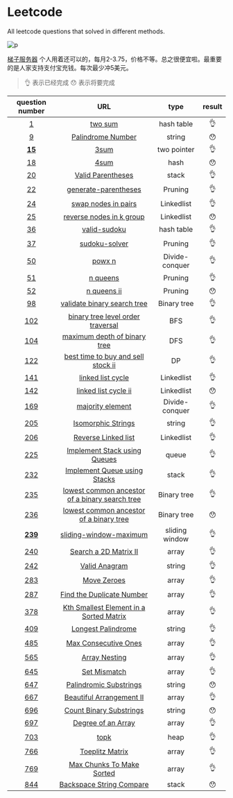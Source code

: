 # Leetcode
All leetcode questions that solved in different methods.

![p](https://raw.githubusercontent.com/basicExploration/Demos/master/donate.png)

[梯子服务器](https://app.cloudcone.com/?ref=2525) 个人用着还可以的，每月2-3.75，价格不等。总之很便宜啦。最重要的是人家支持支付宝充钱。每次最少冲5美元。

> 👌 表示已经完成 😯 表示将要完成

|question number|URL|type|result|
|:---:|:---:|:---:|:---:|
|[1](./1.md)|[two sum](https://leetcode-cn.com/problems/two-sum/)|hash table|👌|
|[9](./9.md)|[Palindrome Number](https://leetcode-cn.com/problems/palindrome-number/description/)|string|😯|
|[**15**](./15.md)|[3sum](https://leetcode-cn.com/problems/3sum/)|two pointer|👌|
|[18](./18.md)|[4sum](https://leetcode-cn.com/problems/4sum/)|hash|😯|
|[20](./20.md)|[Valid Parentheses](https://leetcode-cn.com/problems/valid-parentheses/)|stack|👌|
|[22](./22.md)|[generate-parentheses](https://leetcode-cn.com/problems/generate-parentheses/)|Pruning|👌|
|[24](./24.md)|[swap nodes in pairs](https://leetcode-cn.com/problems/swap-nodes-in-pairs/)|Linkedlist|👌|
|[25](./25.md)|[reverse nodes in k group](https://leetcode-cn.com/problems/reverse-nodes-in-k-group/)|Linkedlist|😯|
|[36](./36.md)|[valid-sudoku](https://leetcode-cn.com/problems/valid-sudoku/)|hash table|👌|
|[37](./37.md)|[sudoku-solver](https://leetcode-cn.com/problems/sudoku-solver/)|Pruning|👌|
|[50](./50.md)|[powx n](https://leetcode-cn.com/problems/powx-n/)|Divide-conquer|👌|
|[51](./51.md)|[n queens](https://leetcode-cn.com/problems/n-queens/)|Pruning|👌|
|[52](./52.md)|[n queens ii](https://leetcode-cn.com/problems/n-queens-ii/)|Pruning|😯|
|[98](./98.md)|[validate binary search tree](https://leetcode-cn.com/problems/validate-binary-search-tree/)|Binary tree|👌|
|[102](./102.md)|[binary tree level order traversal](https://leetcode-cn.com/problems/binary-tree-level-order-traversal/)|BFS|👌|
|[104](./104)|[maximum depth of binary tree](https://leetcode-cn.com/problems/maximum-depth-of-binary-tree/submissions/)|DFS|👌|
|[122](./122.md)|[best time to buy and sell stock ii](https://leetcode-cn.com/problems/best-time-to-buy-and-sell-stock-ii/)|DP|👌|
|[141](./141.md)|[linked list cycle](https://leetcode-cn.com/problems/linked-list-cycle/)|Linkedlist|👌|
|[142](./142.md)|[linked list cycle ii](https://leetcode-cn.com/problems/linked-list-cycle-ii/)|Linkedlist|😯|
|[169](./169.md)|[majority element](https://leetcode-cn.com/problems/majority-element/)|Divide-conquer|👌|
|[205](./205.md)|[Isomorphic Strings](https://leetcode-cn.com/problems/isomorphic-strings/description/)|string|👌|
|[206](./206.md)|[Reverse Linked list](https://leetcode-cn.com/problems/reverse-linked-list/)|Linkedlist|👌|
|[225](./225.md)|[Implement Stack using Queues](https://leetcode-cn.com/problems/implement-stack-using-queues/)|queue|👌|
|[232](./232.md)|[Implement Queue using Stacks](https://leetcode-cn.com/problems/implement-queue-using-stacks/)|stack|👌|
|[235](./235.md)|[lowest common ancestor of a binary search tree](https://leetcode-cn.com/problems/lowest-common-ancestor-of-a-binary-search-tree/)|Binary tree|👌|
|[236](./236.md)|[lowest common ancestor of a binary tree](https://leetcode-cn.com/problems/lowest-common-ancestor-of-a-binary-tree/)|Binary tree|😯|
|[**239**](./239.md)|[sliding-window-maximum](https://leetcode-cn.com/problems/sliding-window-maximum/)|sliding window|👌|
|[240](./240.md)|[Search a 2D Matrix II](https://leetcode-cn.com/problems/search-a-2d-matrix-ii/description/)|array|👌|
|[242](./242.md)|[Valid Anagram](https://leetcode-cn.com/problems/valid-anagram/description/)|string|👌|
|[283](./283.md)|[Move Zeroes](https://leetcode-cn.com/problems/move-zeroes/description/)|array|👌|
|[287](./287.md)|[Find the Duplicate Number](https://leetcode-cn.com/problems/find-the-duplicate-number/description/)|array|👌|
|[378](./378.md)|[Kth Smallest Element in a Sorted Matrix](https://leetcode-cn.com/problems/kth-smallest-element-in-a-sorted-matrix/description/)|array|👌|
|[409](./409.md)|[Longest Palindrome](https://leetcode-cn.com/problems/longest-palindrome/description/)|string|👌|
|[485](./485.md)|[Max Consecutive Ones](https://leetcode-cn.com/problems/max-consecutive-ones/description/)|array|👌|
|[565](./565.md)|[Array Nesting](https://leetcode-cn.com/problems/array-nesting/description/)|array|👌|
|[645](./645.md)|[Set Mismatch](https://leetcode-cn.com/problems/set-mismatch/description/)|array|👌|
|[647](./647.md)|[Palindromic Substrings](https://leetcode-cn.com/problems/palindromic-substrings/description/)|string|😯|
|[667](./667.md)|[Beautiful Arrangement II](https://leetcode-cn.com/problems/beautiful-arrangement-ii/description/)|array|👌|
|[696](./696.md)|[Count Binary Substrings](https://leetcode-cn.com/problems/count-binary-substrings/description/)|string|😯|
|[697](./697.md)|[Degree of an Array](https://leetcode-cn.com/problems/degree-of-an-array/description/)|array|👌|
|[703](./703.md)|[topk](https://leetcode-cn.com/problems/kth-largest-element-in-a-stream/)|heap|👌|
|[766](./766.md)|[Toeplitz Matrix](https://leetcode-cn.com/problems/toeplitz-matrix/)|array|👌|
|[769](./769.md)|[Max Chunks To Make Sorted](https://leetcode-cn.com/problems/max-chunks-to-make-sorted/description/)|array|👌|
|[844](./844.md)|[Backspace String Compare](https://leetcode-cn.com/problems/backspace-string-compare/)|stack|😯|

